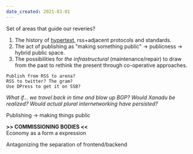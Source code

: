 ```yaml
---
date_created: 2021-03-01
---
```


Set of areas that guide our reveries?

1. The history of [hypertext](/hypertext), rss+adjacent protocols and standards.
2. The act of publishing as "making something public" → publicness → hybrid public space.
3. The possibilities for *the infrastructural* (maintenance/repair) to draw from the past to rethink the present through co-operative approaches.

<!--more-->

```
Publish from RSS to arena?
RSS to twitter? The gram? 
Use DPress to get it on SSB?
```

_What if... we travel back in time and blow up BGP? Would Xanadu be realized? Would actual plural internetworking have persisted?_

Publishing → making things public 

**>> COMMISSIONING BODIES <<**   
Economy as a form a expression

Antagonizing the separation of frontend/backend
